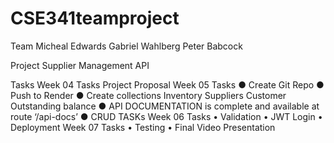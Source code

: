 # CSE341teamproject

Team
Micheal Edwards
Gabriel Wahlberg
Peter Babcock

Project
Supplier Management API 

Tasks
Week 04 Tasks	Project Proposal
Week 05 Tasks	●	Create Git Repo
●	Push to Render
●	Create collections
        Inventory 
        Suppliers
        Customer 
        Outstanding balance
●	API DOCUMENTATION is complete and available at route ‘/api-docs’
●	CRUD TASKs 
Week 06 Tasks	•	Validation
•	JWT Login
•	Deployment
Week 07 Tasks	•	Testing
•	Final Video Presentation


